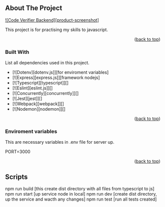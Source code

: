 <!-- ABOUT THE PROJECT -->

## About The Project

[![Code Verifier Backend][product-screenshot]](https://example.com)

This project is for practising my skills to javascript.

<p align="right">(<a href="#readme-top">back to top</a>)</p>

### Built With

List all dependencies used in this project.

- [![Dotenv][dotenv.js]][for enviroment variables]
- [![Express][express.js]][framework nodejs]
- [![Typescript][typescript]][]
- [![Eslint][eslint.js]][]
- [![Concurrently][concurrently]][]
- [![Jest][jest]][]
- [![Webpack][webpack]][]
- [![Nodemon][nodemon]][]

<p align="right">(<a href="#readme-top">back to top</a>)</p>

<!-- Enviroment variables -->

### Enviroment variables

This are necessary variables in .env file for server up.

PORT=3000

<p align="right">(<a href="#readme-top">back to top</a>)</p>

<!-- USAGE EXAMPLES -->

## Scripts

npm run build [this create dist directory with all files from typescript to js]
npm run start [up service node in local]
npm run dev [create dist directory, up the service and wacth any changes]
npm run test [run all tests created]

